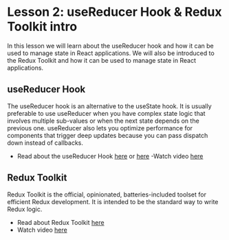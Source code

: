 <h1>Lesson 2: useReducer Hook & Redux Toolkit intro </h1>

In this lesson we will learn about the useReducer hook and how it can be used to manage state in React applications. We will also be introduced to the Redux Toolkit and how it can be used to manage state in React applications.

## useReducer Hook
The useReducer hook is an alternative to the useState hook. It is usually preferable to use useReducer when you have complex state logic that involves multiple sub-values or when the next state depends on the previous one. useReducer also lets you optimize performance for components that trigger deep updates because you can pass dispatch down instead of callbacks.

- Read about the useReducer Hook <a href="https://reactjs.org/docs/hooks-reference.html#usereducer">here</a> or <a href="https://www.robinwieruch.de/react-usereducer-hook">here</a>
-Watch video <a href="">here</a>

## Redux Toolkit
Redux Toolkit is the official, opinionated, batteries-included toolset for efficient Redux development. It is intended to be the standard way to write Redux logic.

- Read about Redux Toolkit <a href="https://redux-toolkit.js.org/">here</a>
- Watch video <a href="">here</a>